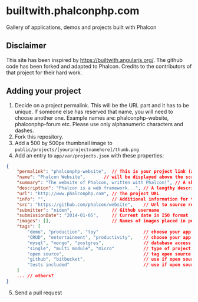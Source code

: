 <a name="submit"></a>
# builtwith.phalconphp.com

Gallery of applications, demos and projects built with Phalcon

Disclaimer
----------
This site has been inspired by https://builtwith.angularjs.org/. The github code has been forked and adapted to Phalcon. Credits to the contributors of that project for their hard work.

Adding your project
----------------------
1.  Decide on a project permalink. This will be the URL part and it has to be
unique. If someone else has reserved that name, you will need to choose another
one. Example names are: phalconphp-website, phalconphp-forum etc. Please use
only alphanumeric characters and dashes.
2.  Fork this repository.
3.  Add a 500 by 500px thumbnail image to `public/projects/[yourprojectnamehere]/thumb.png`
4.  Add an entry to `app/var/projects.json` with these properties:

```json
{
	"permalink": "phalconphp-website",  // This is your project link (appears on the URL)
	"name": "Phalcon Website",       // will be displayed above the screenshot
	"summary": "The website of Phalcon, written with Phalcon!", // A short summary of the project
	"description": "Phalcon is a web framework...", // A lengthy description of the project
	"url": "http://www.phalconphp.com", // The project URL
	"info": "",                         // Additional information for the project (blog etc.)
	"src": "https://github.com/phalcon/website",    // Url to source repository (optional)
	"submitter": "niden",               // Github username
	"submissionDate": "2014-01-05",     // Current date in ISO format
	"images": [],                       // Names of images placed in public/projects/[yourprojectname]
	"tags": [
		"demo", "production", "toy"                 // choose your app seriousness level
		"CRUD", "entertainment", "productivity",    // choose your app type
		"mysql", "mongo", "postgres",               // database access
		"single", "multi module", "micro"           // type of project
		"open source",                              // tag open source projects
		"github", "bitbucket",                      // use if open source
		"tests included"                            // use if open source and tests are included
	]
	... // others?
}
```
        
5.  Send a pull request
